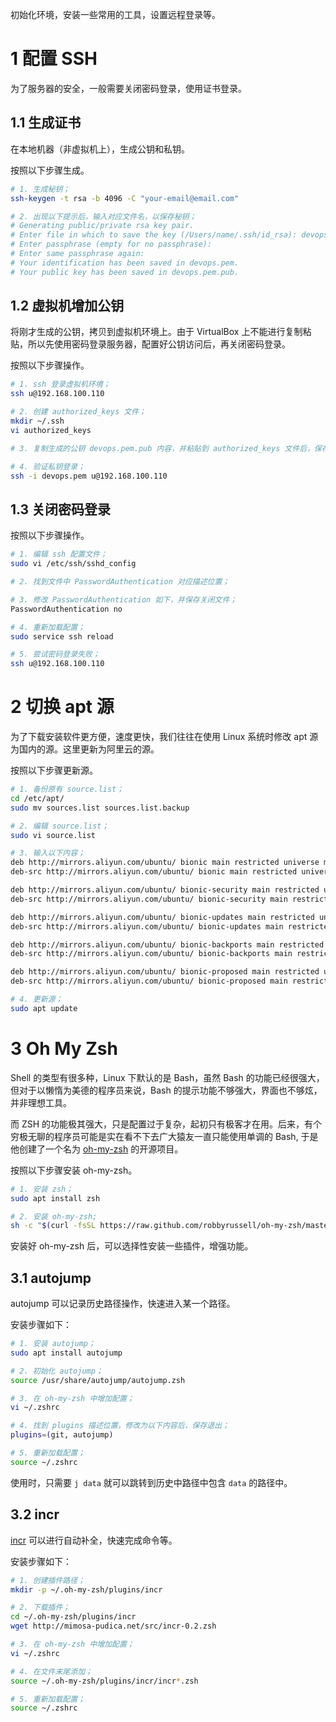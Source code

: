 初始化环境，安装一些常用的工具，设置远程登录等。

# 1 配置 SSH

为了服务器的安全，一般需要关闭密码登录，使用证书登录。

## 1.1 生成证书

在本地机器（非虚拟机上），生成公钥和私钥。

按照以下步骤生成。

``` sh
# 1. 生成秘钥；
ssh-keygen -t rsa -b 4096 -C "your-email@email.com"

# 2. 出现以下提示后，输入对应文件名，以保存秘钥；
# Generating public/private rsa key pair.
# Enter file in which to save the key (/Users/name/.ssh/id_rsa): devops.pem
# Enter passphrase (empty for no passphrase):
# Enter same passphrase again:
# Your identification has been saved in devops.pem.
# Your public key has been saved in devops.pem.pub.
```

## 1.2 虚拟机增加公钥

将刚才生成的公钥，拷贝到虚拟机环境上。由于 VirtualBox 上不能进行复制粘贴，所以先使用密码登录服务器，配置好公钥访问后，再关闭密码登录。

按照以下步骤操作。

``` sh
# 1. ssh 登录虚拟机环境；
ssh u@192.168.100.110

# 2. 创建 authorized_keys 文件；
mkdir ~/.ssh
vi authorized_keys

# 3. 复制生成的公钥 devops.pem.pub 内容，并粘贴到 authorized_keys 文件后，保存并关闭；

# 4. 验证私钥登录；
ssh -i devops.pem u@192.168.100.110
```

## 1.3 关闭密码登录

按照以下步骤操作。

``` sh
# 1. 编辑 ssh 配置文件；
sudo vi /etc/ssh/sshd_config

# 2. 找到文件中 PasswordAuthentication 对应描述位置；

# 3. 修改 PasswordAuthentication 如下，并保存关闭文件；
PasswordAuthentication no

# 4. 重新加载配置；
sudo service ssh reload

# 5. 尝试密码登录失败；
ssh u@192.168.100.110
```

# 2 切换 apt 源

为了下载安装软件更方便，速度更快，我们往往在使用 Linux 系统时修改 apt 源为国内的源。这里更新为阿里云的源。

按照以下步骤更新源。

``` sh
# 1. 备份原有 source.list；
cd /etc/apt/
sudo mv sources.list sources.list.backup

# 2. 编辑 source.list；
sudo vi source.list

# 3. 输入以下内容；
deb http://mirrors.aliyun.com/ubuntu/ bionic main restricted universe multiverse
deb-src http://mirrors.aliyun.com/ubuntu/ bionic main restricted universe multiverse

deb http://mirrors.aliyun.com/ubuntu/ bionic-security main restricted universe multiverse
deb-src http://mirrors.aliyun.com/ubuntu/ bionic-security main restricted universe multiverse

deb http://mirrors.aliyun.com/ubuntu/ bionic-updates main restricted universe multiverse
deb-src http://mirrors.aliyun.com/ubuntu/ bionic-updates main restricted universe multiverse

deb http://mirrors.aliyun.com/ubuntu/ bionic-backports main restricted universe multiverse
deb-src http://mirrors.aliyun.com/ubuntu/ bionic-backports main restricted universe multiverse

deb http://mirrors.aliyun.com/ubuntu/ bionic-proposed main restricted universe multiverse
deb-src http://mirrors.aliyun.com/ubuntu/ bionic-proposed main restricted universe multiverse

# 4. 更新源；
sudo apt update
```

# 3 Oh My Zsh

Shell 的类型有很多种，Linux 下默认的是 Bash，虽然 Bash 的功能已经很强大，但对于以懒惰为美德的程序员来说，Bash 的提示功能不够强大，界面也不够炫，并非理想工具。

而 ZSH 的功能极其强大，只是配置过于复杂，起初只有极客才在用。后来，有个穷极无聊的程序员可能是实在看不下去广大猿友一直只能使用单调的 Bash, 于是他创建了一个名为 [oh-my-zsh](https://ohmyz.sh/) 的开源项目。

按照以下步骤安装 oh-my-zsh。

``` sh
# 1. 安装 zsh；
sudo apt install zsh

# 2. 安装 oh-my-zsh;
sh -c "$(curl -fsSL https://raw.github.com/robbyrussell/oh-my-zsh/master/tools/install.sh)"
```

安装好 oh-my-zsh 后，可以选择性安装一些插件，增强功能。

## 3.1 autojump

autojump 可以记录历史路径操作，快速进入某一个路径。

安装步骤如下：

``` sh
# 1. 安装 autojump；
sudo apt install autojump

# 2. 初始化 autojump；
source /usr/share/autojump/autojump.zsh

# 3. 在 oh-my-zsh 中增加配置；
vi ~/.zshrc

# 4. 找到 plugins 描述位置，修改为以下内容后，保存退出；
plugins=(git, autojump)

# 5. 重新加载配置；
source ~/.zshrc
```

使用时，只需要 `j data` 就可以跳转到历史中路径中包含 `data` 的路径中。

## 3.2 incr

[incr](http://mimosa-pudica.net/zsh-incremental.html) 可以进行自动补全，快速完成命令等。

安装步骤如下：

``` sh
# 1. 创建插件路径；
mkdir -p ~/.oh-my-zsh/plugins/incr

# 2. 下载插件；
cd ~/.oh-my-zsh/plugins/incr
wget http://mimosa-pudica.net/src/incr-0.2.zsh

# 3. 在 oh-my-zsh 中增加配置；
vi ~/.zshrc

# 4. 在文件末尾添加；
source ~/.oh-my-zsh/plugins/incr/incr*.zsh

# 5. 重新加载配置；
source ~/.zshrc
```



